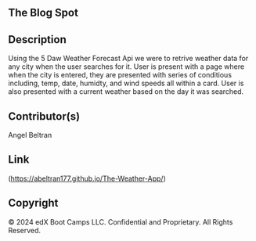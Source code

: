 ## The Blog Spot 




## Description
Using the 5 Daw Weather Forecast Api we were to retrive weather data for any city when the user searches for it. User is present with a page where when the city is entered, they are presented with series of conditious including, temp, date, humidty, and wind speeds all within a card. User is also presented with a current weather based on the day it was searched. 


## Contributor(s)
Angel Beltran 


## Link 
(https://abeltran177.github.io/The-Weather-App/)

## Copyright 
© 2024 edX Boot Camps LLC. Confidential and Proprietary. All Rights Reserved.
